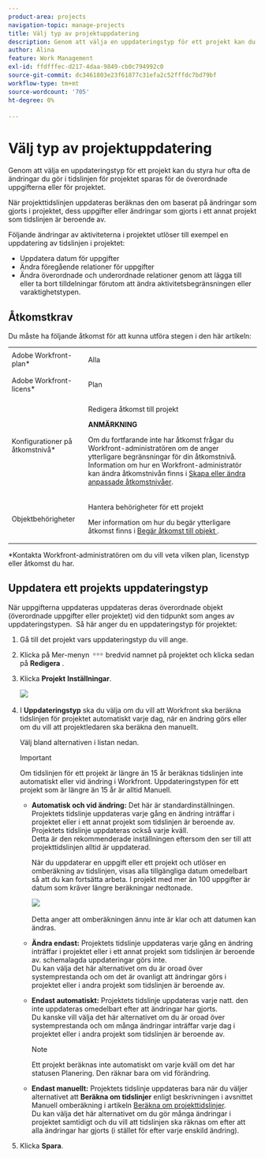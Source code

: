 ```yaml
---
product-area: projects
navigation-topic: manage-projects
title: Välj typ av projektuppdatering
description: Genom att välja en uppdateringstyp för ett projekt kan du styra hur ofta de ändringar du gör i tidslinjen för projektet sparas för de överordnade uppgifterna eller för projektet.
author: Alina
feature: Work Management
exl-id: ffdfffec-d217-4daa-9849-cb0c794992c0
source-git-commit: dc3461803e23f61877c31efa2c52fffdc7bd79bf
workflow-type: tm+mt
source-wordcount: '705'
ht-degree: 0%

---
```


# Välj typ av projektuppdatering

Genom att välja en uppdateringstyp för ett projekt kan du styra hur ofta de ändringar du gör i tidslinjen för projektet sparas för de överordnade uppgifterna eller för projektet.

När projekttidslinjen uppdateras beräknas den om baserat på ändringar som gjorts i projektet, dess uppgifter eller ändringar som gjorts i ett annat projekt som tidslinjen är beroende av.

Följande ändringar av aktiviteterna i projektet utlöser till exempel en uppdatering av tidslinjen i projektet:

* Uppdatera datum för uppgifter
* Ändra föregående relationer för uppgifter
* Ändra överordnade och underordnade relationer genom att lägga till eller ta bort tilldelningar förutom att ändra aktivitetsbegränsningen eller varaktighetstypen.

## Åtkomstkrav

<!-- drafted for P&P:

<table style="table-layout:auto"> 
 <col> 
 <col> 
 <tbody> 
  <tr> 
   <td role="rowheader">Adobe Workfront plan*</td> 
   <td> <p>Any </p> </td> 
  </tr> 
  <tr> 
   <td role="rowheader">Adobe Workfront license*</td> 
   <td> <p>Current license: Standard</p> 
   Or
   <p>Legacy license: Plan </p> </td> 
  </tr> 
  <tr> 
   <td role="rowheader">Access level configurations*</td> 
   <td> <p>Edit access to Projects</p> <p><b>NOTE</b>
   
   If you still don't have access, ask your Workfront administrator if they set additional restrictions in your access level. For information on how a Workfront administrator can modify your access level, see <a href="../../../administration-and-setup/add-users/configure-and-grant-access/create-modify-access-levels.md" class="MCXref xref">Create or modify custom access levels</a>.</p> </td> 
  </tr> 
  <tr> 
   <td role="rowheader">Object permissions</td> 
   <td> <p>Manage permissions to a project</p> <p>For information on requesting additional access, see <a href="../../../workfront-basics/grant-and-request-access-to-objects/request-access.md" class="MCXref xref">Request access to objects </a>.</p> </td> 
  </tr> 
 </tbody> 
</table>
-->

Du måste ha följande åtkomst för att kunna utföra stegen i den här artikeln:

<table style="table-layout:auto"> 
 <col> 
 <col> 
 <tbody> 
  <tr> 
   <td role="rowheader">Adobe Workfront-plan*</td> 
   <td> <p>Alla </p> </td> 
  </tr> 
  <tr> 
   <td role="rowheader">Adobe Workfront-licens*</td> 
   <td> <p>Plan </p> </td> 
  </tr> 
  <tr> 
   <td role="rowheader">Konfigurationer på åtkomstnivå*</td> 
   <td> <p>Redigera åtkomst till projekt</p> <p><b>ANMÄRKNING</b>

Om du fortfarande inte har åtkomst frågar du Workfront-administratören om de anger ytterligare begränsningar för din åtkomstnivå. Information om hur en Workfront-administratör kan ändra åtkomstnivån finns i <a href="../../../administration-and-setup/add-users/configure-and-grant-access/create-modify-access-levels.md" class="MCXref xref">Skapa eller ändra anpassade åtkomstnivåer</a>.</p> </td>
</tr> 
  <tr> 
   <td role="rowheader">Objektbehörigheter</td> 
   <td> <p>Hantera behörigheter för ett projekt</p> <p>Mer information om hur du begär ytterligare åtkomst finns i <a href="../../../workfront-basics/grant-and-request-access-to-objects/request-access.md" class="MCXref xref">Begär åtkomst till objekt </a>.</p> </td> 
  </tr> 
 </tbody> 
</table>

&#42;Kontakta Workfront-administratören om du vill veta vilken plan, licenstyp eller åtkomst du har.

## Uppdatera ett projekts uppdateringstyp

När uppgifterna uppdateras uppdateras deras överordnade objekt (överordnade uppgifter eller projektet) vid den tidpunkt som anges av uppdateringstypen.  Så här anger du en uppdateringstyp för projektet:

1. Gå till det projekt vars uppdateringstyp du vill ange.
1. Klicka på Mer-menyn ![](assets/more-icon.png) bredvid namnet på projektet och klicka sedan på **Redigera** .

1. Klicka  **Projekt** **Inställningar**.

   ![](assets/update-type-field-on-project-edit-box-nwe-350x378.png)

1. I **Uppdateringstyp** ska du välja om du vill att Workfront ska beräkna tidslinjen för projektet automatiskt varje dag, när en ändring görs eller om du vill att projektledaren ska beräkna den manuellt.

   Välj bland alternativen i listan nedan. 

   >[!IMPORTANT]
   >
   >Om tidslinjen för ett projekt är längre än 15 år beräknas tidslinjen inte automatiskt eller vid ändring i Workfront. Uppdateringstypen för ett projekt som är längre än 15 år är alltid Manuell.

   * **Automatisk och vid ändring:** Det här är standardinställningen. Projektets tidslinje uppdateras varje gång en ändring inträffar i projektet eller i ett annat projekt som tidslinjen är beroende av. Projektets tidslinje uppdateras också varje kväll. \
      Detta är den rekommenderade inställningen eftersom den ser till att projekttidslinjen alltid är uppdaterad.

      När du uppdaterar en uppgift eller ett projekt och utlöser en omberäkning av tidslinjen, visas alla tillgängliga datum omedelbart så att du kan fortsätta arbeta. I projekt med mer än 100 uppgifter är datum som kräver längre beräkningar nedtonade.

      ![](assets/dates-dimmed-when-insline-editing-350x146.png)

      Detta anger att omberäkningen ännu inte är klar och att datumen kan ändras.

   * **Ändra endast:** Projektets tidslinje uppdateras varje gång en ändring inträffar i projektet eller i ett annat projekt som tidslinjen är beroende av. schemalagda uppdateringar görs inte.\
      Du kan välja det här alternativet om du är oroad över systemprestanda och om det är ovanligt att ändringar görs i projektet eller i andra projekt som tidslinjen är beroende av.

   * **Endast automatiskt:** Projektets tidslinje uppdateras varje natt. den inte uppdateras omedelbart efter att ändringar har gjorts.\
      Du kanske vill välja det här alternativet om du är oroad över systemprestanda och om många ändringar inträffar varje dag i projektet eller i andra projekt som tidslinjen är beroende av.

      >[!NOTE]
      >
      >Ett projekt beräknas inte automatiskt om varje kväll om det har statusen Planering. Den räknar bara om vid förändring.

   * **Endast manuellt:** Projektets tidslinje uppdateras bara när du väljer alternativet att **Beräkna om tidslinjer** enligt beskrivningen i avsnittet Manuell omberäkning i artikeln [Beräkna om projekttidslinjer](../../../manage-work/projects/manage-projects/recalculate-project-timeline.md).\
      Du kan välja det här alternativet om du gör många ändringar i projektet samtidigt och du vill att tidslinjen ska räknas om efter att alla ändringar har gjorts (i stället för efter varje enskild ändring).

1. Klicka **Spara**.
